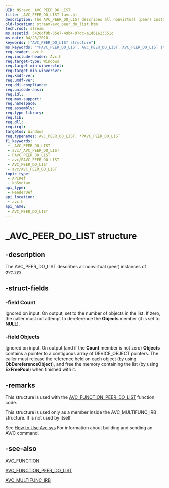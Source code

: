 ```yaml
---
UID: NS:avc._AVC_PEER_DO_LIST
title: _AVC_PEER_DO_LIST (avc.h)
description: The AVC_PEER_DO_LIST describes all nonvirtual (peer) instances of avc.sys.
old-location: stream\avc_peer_do_list.htm
tech.root: stream
ms.assetid: 5420df9b-35e7-49b4-97dc-a1d61623551c
ms.date: 04/23/2018
keywords: ["AVC_PEER_DO_LIST structure"]
ms.keywords: "*PAVC_PEER_DO_LIST, AVC_PEER_DO_LIST, AVC_PEER_DO_LIST structure [Streaming Media Devices], PAVC_PEER_DO_LIST, PAVC_PEER_DO_LIST structure pointer [Streaming Media Devices], _AVC_PEER_DO_LIST, avc/AVC_PEER_DO_LIST, avc/PAVC_PEER_DO_LIST, avcref_69feff07-d80c-4d5a-a5d8-fe942dfc5e26.xml, stream.avc_peer_do_list"
req.header: avc.h
req.include-header: Avc.h
req.target-type: Windows
req.target-min-winverclnt: 
req.target-min-winversvr: 
req.kmdf-ver: 
req.umdf-ver: 
req.ddi-compliance: 
req.unicode-ansi: 
req.idl: 
req.max-support: 
req.namespace: 
req.assembly: 
req.type-library: 
req.lib: 
req.dll: 
req.irql: 
targetos: Windows
req.typenames: AVC_PEER_DO_LIST, *PAVC_PEER_DO_LIST
f1_keywords:
 - _AVC_PEER_DO_LIST
 - avc/_AVC_PEER_DO_LIST
 - PAVC_PEER_DO_LIST
 - avc/PAVC_PEER_DO_LIST
 - AVC_PEER_DO_LIST
 - avc/AVC_PEER_DO_LIST
topic_type:
 - APIRef
 - kbSyntax
api_type:
 - HeaderDef
api_location:
 - avc.h
api_name:
 - AVC_PEER_DO_LIST
---
```


# _AVC_PEER_DO_LIST structure


## -description

The AVC_PEER_DO_LIST describes all nonvirtual (peer) instances of <i>avc.sys</i>.

## -struct-fields

### -field Count

Ignored on input. On output, set to the number of objects in the list. If zero, the caller must not attempt to dereference the <b>Objects</b> member (it is set to <b>NULL</b>).

### -field Objects

Ignored on input. On output (and if the <b>Count</b> member is not zero) <b>Objects</b> contains a pointer to a contiguous array of DEVICE_OBJECT pointers. The caller must release the reference held on each object (by using <b>ObDereferenceObject</b>), and free the memory containing the list (by using <b>ExFreePool</b>) when finished with it.

## -remarks

This structure is used with the <a href="/windows-hardware/drivers/stream/avc-function-peer-do-list">AVC_FUNCTION_PEER_DO_LIST</a> function code.

This structure is used only as a member inside the AVC_MULTIFUNC_IRB structure. It is not used by itself.

See <a href="/windows-hardware/drivers/stream/using-avc-sys">How to Use Avc.sys</a> For information about building and sending an AV/C command.

## -see-also

<a href="/windows-hardware/drivers/ddi/avc/ne-avc-_tagavc_function">AVC_FUNCTION</a>



<a href="/windows-hardware/drivers/stream/avc-function-peer-do-list">AVC_FUNCTION_PEER_DO_LIST</a>



<a href="/windows-hardware/drivers/ddi/avc/ns-avc-_avc_multifunc_irb">AVC_MULTIFUNC_IRB</a>